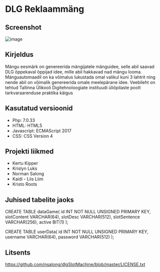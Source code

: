 # DLG Reklaammäng

## Screenshot
![image](https://github.com/nsalong/dlgSlotMachine/tree/master/img/dlg_game.png)

## Kirjeldus
Mängu eesmärk on genereerida mängijatele mänguidee, selle abil saavad DLG õppekaval õppijad idee, mille abil
hakkavad nad mängu looma. Mänguautomaadil on ka võimalus lukustada omal valikul kuni 3 lahtrit ning nende abil on
võimalik genereerida omale meelepärane idee.
Veebileht on tehtud Tallinna Ülikooli Digitehnoloogiate instituudi üliõpilaste poolt tarkvaraarenduse praktika käigus

## Kasutatud versioonid
- Php: 7.0.33
- HTML: HTML5
- Javascript: ECMAScript 2017
- CSS: CSS Version 4

## Projekti liikmed
- Kertu Kipper
- Krislyn Luks
- Norman Salong
- Kaidi - Liis Liim
- Kristo Roots

## Juhised tabelite jaoks

CREATE TABLE dataGame(
id INT NOT NULL UNSIGNED PRIMARY KEY,
slotContent VARCHAR(64),
slotDesc VARCHAR(512),
slotSentence VARCHAR(256),
active BIT(1)
);

CREATE TABLE userData(
id INT NOT NULL UNSIGNED PRIMARY KEY,
username VARCHAR(64),
password VARCHAR(512)
);

## Litsents

https://github.com/nsalong/dlgSlotMachine/blob/master/LICENSE.txt

